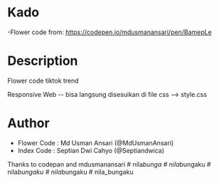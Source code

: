 # Kado
-Flower code from: https://codepen.io/mdusmanansari/pen/BamepLe


# Description
Flower code tiktok trend 

Responsive Web -- bisa langsung disesuikan di file css --> style.css

# Author
- Flower Code : Md Usman Ansari (@MdUsmanAnsari)
- Index Code : Septian Dwi Cahyo (@Septiandwica)

Thanks to codepan and mdusmanansari
#   n i l a _ b u n g a  
 #   n i l a _ b u n g a k u  
 #   n i l a _ b u n g a k u  
 #   n i l a _ b u n g a k u  
 #   n i l a _ b u n g a k u  
 